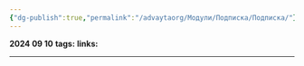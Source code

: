 ```yaml
---
{"dg-publish":true,"permalink":"/advaytaorg/Модули/Подписка/Подписка/"}
---
```


**2024 09 10**
**tags:**
**links:** 

---
